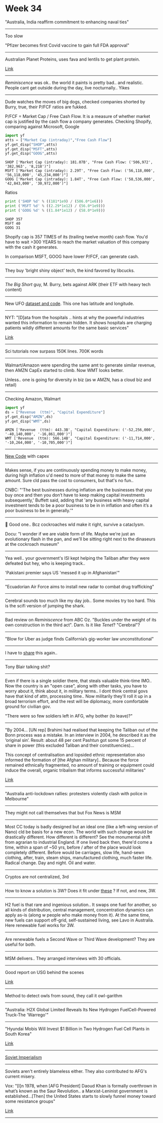 # Week 34


"Australia, India reaffirm commitment to enhancing naval ties"

---

Too slow

"Pfizer becomes first Covid vaccine to gain full FDA approval"

---

Australian Planet Proteins, uses fava and lentils to get plant
protein.

[Link](https://www.abc.net.au/news/2021-08-21/plant-protein-powder-market/100391766)

---

*Reminiscence* was ok.. the world it paints is pretty bad.. and
realistic. People cant get outside during the day, live
nocturnally.. Yikes

---

Dude watches the moves of big dogs, checked companies shorted by
Burry, true, their P/FCF ratios are fukked.

P/FCF = Market Cap / Free Cash Flow. It is a measure of whether market
cap is justified by the cash flow a company generates. Checking Shopify,
comparing against Microsoft, Google


```python
import yf
atts = ["Market Cap (intraday)","Free Cash Flow"]
yf.get_disp("SHOP",atts)
yf.get_disp("MSFT",atts)
yf.get_disp("GOOG",atts)
```

```text
SHOP ['Market Cap (intraday): 181.07B', "Free Cash Flow: ('506,972', '382,963', '8,218')"]
MSFT ['Market Cap (intraday): 2.29T', "Free Cash Flow: ('56,118,000', '56,118,000', '45,234,000')"]
GOOG ['Market Cap (intraday): 1.84T', "Free Cash Flow: ('58,536,000', '42,843,000', '30,972,000')"]
```

Ratios

```python
print ('SHOP %d' % ((181*1e9) / (506.0*1e6)))
print ('MSFT %d' % ((2.29*1e12) / (56.0*1e9)))
print ('GOOG %d' % ((1.84*1e12) / (58.0*1e9)))
```

```text
SHOP 357
MSFT 40
GOOG 31
```

Shopify cap is 357 TIMES of its (trailing twelve month) cash
flow. You'd have to wait >300 YEARS to reach the market valuation of
this company with the cash it generates.

In comparison MSFT, GOOG have lower P/FCF, can generate cash.

---

They buy 'bright shiny object' tech, the kind favored by libcucks.

---

*The Big Short* guy, M. Burry, bets against ARK (their ETF with heavy
tech content)

---

New UFO [dataset and code](2015/08/ufo.md#nuforc). This one has
latitude and longitude. 

---

NYT: "[D]ata from the hospitals .. hints at why the powerful
industries wanted this information to remain hidden. It shows
hospitals are charging patients wildly different amounts for the same
basic services"

[Link](https://www.nytimes.com/interactive/2021/08/22/upshot/hospital-prices.html)

---

Sci tutorials now surpass 150K lines. 700K words

---

Walmart/Amazon were spending the same amt to generate similar revenue,
then AMZN CapEx started to climb. Now WMT looks better.

Unless.. one is going for diversity in biz (as w AMZN, has a cloud biz
and retail)

---

Checking Amazon, Walmart

```python
import yf
ds = ["Revenue  (ttm)", "Capital Expenditure"] 
yf.get_disp("AMZN",ds)
yf.get_disp("WMT",ds)
```

```text
AMZN ['Revenue  (ttm): 443.3B', "Capital Expenditure: ('-52,256,000', '-40,140,000', '-16,861,000')"]
WMT ['Revenue  (ttm): 566.14B', "Capital Expenditure: ('-11,714,000', '-10,264,000', '-10,705,000')"]
```
---

[New Code](yf.py) with capex

---

Makes sense, if you are continuously spending money to make money,
during high inflation u'd need to more of that money to make the same
amount. Sure cld pass the cost to consumers, but that's no fun..

CNBC: "'The best businesses during inflation are the businesses that
you buy once and then you don’t have to keep making capital
investments subsequently,' Buffett said, adding that 'any business
with heavy capital investment tends to be a poor business to be in in
inflation and often it’s a poor business to be in generally.'"

---

🤣 Good one.. Bcz cockroaches wld make it right, survive a
cataclysm.

Docu: "I wonder if we are viable form of life. Maybe we're just an
evolutionary flash in the pan, and we'll be sitting right next to the
dinaseurs at the cockroach museum"

---

Yea well.. your government's ISI kept helping the Taliban after they
were defeated but hey, who is keeping track.. 

'Pakistani premier says US 'messed it up in Afghanistan'"

---

"Ecuadorian Air Force aims to install new radar to combat drug trafficking"

---

Cerebral sounds too much like my day job.. Some movies try too
hard. This is the scifi version of jumping the shark.

---

Bad review on *Reminiscence* from ABC Oz. "Buckles under the weight of
its own construction in the third act". Darn. Is it like *Tenet*?
"Cerebral"?

---

"Blow for Uber as judge finds California’s gig-worker law unconstitutional"

---

I have to [share](https://youtu.be/MwCsCDGOEyM?t=729) this again..

---

Tony Blair talking shit?

---

Even if there is a single soldier there, that steals valuable
think-time IMO.. Now the country is an "open case", along with other
tasks, you have to worry about it, think about it, in military
terms.. I dont think central govs have that kind of attn, processing
time.. Now militarily they'll roll it up in a broad terrorism effort,
and the rest will be diplomacy, more comfortable ground for civilian
gov.

"There were so few soldiers left in AFG, why bother (to leave)?"

---

"By 2004... [UN rep] Brahimi had realised that keeping the Taliban out
of the Bonn process was a mistake. In an interview in 2004, he
described it as the ‘original sin’. Result: about 48 per cent Pashtun
got some 15 percent of share in power (this excluded Taliban and their
constituencies)...

This concept of centralisation and lopsided ethnic representation also
informed the formation of [the Afghan military].. Because the force
remained ethnically fragmented, no amount of training or equipment
could induce the overall, organic tribalism that informs successful
militaries"

[Link](https://www.thefridaytimes.com/andsfs-failure-was-structurally-inevitable/)

---

"Australia anti-lockdown rallies: protesters violently clash with police in Melbourne"

---

They might not call themselves that but Fox News is MSM

---

Most CC today is badly designed but an ideal one (like a left-wing
version of Nano) cld be basis for a new econ. The world with such
change would be drastically different. How different is different? See
the monumental shift from agrarian to industrial England. If one lived
back then, there'd come a time, within a span of ~50 yrs, before /
after of the place would look completely different. Before would be
carriages, slow life, hand-sewn clothing, after, train, steam ships,
manufactured clothing, much faster life. Radical change. Day and
night. Oil and water.

---

Cryptos are not centralized, 3rd

---

How to know a solution is 3W? Does it fit under [these](../../2011/04/fundamentals-of-industrial-ideologies.md) ?
If not, and new, 3W.

---

H2 fuel is that rare and ingenious solution.. It swaps one fuel for
another, so all kinds of distribution, central management,
concentration dynamics can apply as-is (along w people who make money
from it). At the same time, new fuels can support off-grid,
self-sustained living, see Lavo in Australia. Here renewable fuel
works for 3W.

---

Are renewable fuels a Second Wave or Third Wave development? They are
useful for both.

---

MSM delivers.. They arranged interviews with 30 officials. 

---

Good report on USG behind the scenes

[Link](https://www.politico.com/news/magazine/2021/08/20/biden-afghanistan-kabul-chaos-taliban-evacuation-505600)

---

Method to detect owls from sound, they call it owl-garithm

---

"Australia: H2X Global Limited Reveals Its New Hydrogen FuelCell-Powered Truck-The 'Warrego'"

---

"Hyundai Mobis Will Invest $1 Billion in Two Hydrogen Fuel Cell Plants in South Korea"

[Link](https://bit.ly/3glYKFk)

---

[Soviet Imperialism](../../2011/04/soviet-imperialism.md)

---

Soviets aren't entirely blameless either. They also contributed to
AFG's current misery.

Vox: "[I]n 1978, when [AFG President] Daoud Khan is formally
overthrown in what’s known as the Saur Revolution.. a Marxist-Leninist
government is established...[Then] the United States starts to slowly
funnel money toward some resistance groups"

[Link](https://www.vox.com/platform/amp/world/22634008/us-troops-afghanistan-cold-war-bush-bin-laden)

---

